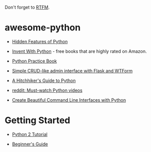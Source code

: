 Don't forget to [RTFM](https://docs.python.org/2/index.html).

awesome-python
==============

* [Hidden Features of Python](http://stackoverflow.com/questions/101268/hidden-features-of-python)

* [Invent With Python](http://inventwithpython.com/) - free books that are highly rated on Amazon.

* [Python Practice Book](http://anandology.com/python-practice-book/)

* [Simple CRUD-like admin interface with Flask and WTForm](http://jibreel.me/blog/1/?utm_campaign=e4edcd79fd-Python_Weekly_Issue_150_July_31_2014&utm_medium=email&utm_source=Python+Weekly+Newsletter&utm_term=0_9e26887fc5-e4edcd79fd-312714609)

* [A Hitchhiker's Guide to Python](http://docs.python-guide.org/en/latest/)

* [reddit: Must-watch Python videos](http://www.reddit.com/r/Python/comments/1rs7ub/what_are_some_mustwatch_python_videos)

* [Create Beautiful Command Line Interfaces with Python](https://www.youtube.com/watch?v=pXhcPJK5cMc)

Getting Started
===============

* [Python 2 Tutorial](https://docs.python.org/2/tutorial/)

* [Beginner's Guide](https://wiki.python.org/moin/BeginnersGuide)
